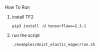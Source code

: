 How To Run

1. install TF2

    ```
    pip3 install -U tensorflow==2.3.1
    ```

2. run the script

    ```
    ./examples/mnist_elastic_eager/run.sh
    ```
